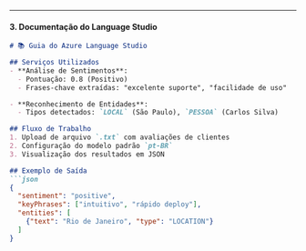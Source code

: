 
---

#### 3. **Documentação do Language Studio**
```markdown
# 📚 Guia do Azure Language Studio

## Serviços Utilizados
- **Análise de Sentimentos**:
  - Pontuação: 0.8 (Positivo)
  - Frases-chave extraídas: "excelente suporte", "facilidade de uso"

- **Reconhecimento de Entidades**:
  - Tipos detectados: `LOCAL` (São Paulo), `PESSOA` (Carlos Silva)

## Fluxo de Trabalho
1. Upload de arquivo `.txt` com avaliações de clientes
2. Configuração do modelo padrão `pt-BR`
3. Visualização dos resultados em JSON

## Exemplo de Saída
```json
{
  "sentiment": "positive",
  "keyPhrases": ["intuitivo", "rápido deploy"],
  "entities": [
    {"text": "Rio de Janeiro", "type": "LOCATION"}
  ]
}
